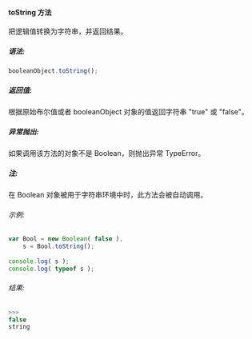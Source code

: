 #### toString 方法

  把逻辑值转换为字符串，并返回结果。

##### 语法:

  ```javascript
  booleanObject.toString();
  ```

##### 返回值:

  根据原始布尔值或者 booleanObject 对象的值返回字符串 "true" 或 "false"。

##### 异常抛出:

  如果调用该方法的对象不是 Boolean，则抛出异常 TypeError。

##### 注:

  在 Boolean 对象被用于字符串环境中时，此方法会被自动调用。
  
###### 示例:

  ```javascript
  var Bool = new Boolean( false ),
      s = Bool.toString();
	  
  console.log( s );
  console.log( typeof s );
  ```

###### 结果:

  ```javascript
  >>>
  false
  string
  ```

